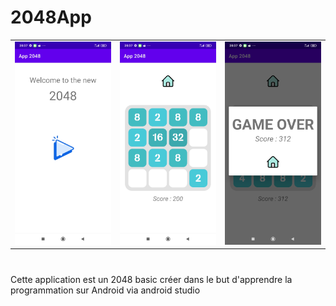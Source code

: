# 2048App
<table style="border:none; margin:0; padding:0; background:none;"><tr>
<td> <img src="https://github.com/ValentinRV/2048App/blob/master/assets/images/App1.jpg?raw=true" alt="Preview1" style="width: 250px;"/> </td>
<td> <img src="https://github.com/ValentinRV/2048App/blob/master/assets/images/App2.jpg?raw=true" alt="Preview2" style="width: 250px;"/> </td>
<td> <img src="https://github.com/ValentinRV/2048App/blob/master/assets/images/App3.jpg?raw=true" alt="Preview3" style="width: 250px;"/> </td>
</tr></table>

#
Cette application est un 2048 basic créer dans le but d'apprendre la programmation sur Android via android studio
